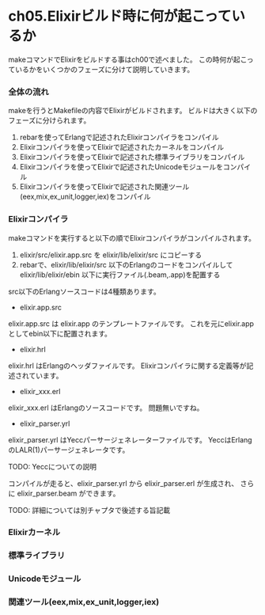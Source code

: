 ch05.Elixirビルド時に何が起こっているか
=======================================

makeコマンドでElixirをビルドする事はch00で述べました。 この時何が起こっているかをいくつかのフェーズに分けて説明していきます。

### 全体の流れ

makeを行うとMakefileの内容でElixirがビルドされます。 ビルドは大きく以下のフェーズに分けられます。

1. rebarを使ってErlangで記述されたElixirコンパイラをコンパイル
2. Elixirコンパイラを使ってElixirで記述されたカーネルをコンパイル
3. Elixirコンパイラを使ってElixirで記述された標準ライブラリをコンパイル
4. Elixirコンパイラを使ってElixirで記述されたUnicodeモジュールをコンパイル
5. Elixirコンパイラを使ってElixirで記述された関連ツール(eex,mix,ex_unit,logger,iex)をコンパイル

### Elixirコンパイラ

makeコマンドを実行すると以下の順でElixirコンパイラがコンパイルされます。

1. elixir/src/elixir.app.src を elixir/lib/elixir/src にコピーする
2. rebarで、elixir/lib/elixir/src 以下のErlangのコードをコンパイルして elixir/lib/elixir/ebin 以下に実行ファイル(.beam,.app)を配置する

src以下のErlangソースコードは4種類あります。

- elixir.app.src

elixir.app.src は elixir.app のテンプレートファイルです。 これを元にelixir.appとしてebin以下に配置されます。

- elixir.hrl

elixir.hrl はErlangのヘッダファイルです。 Elixirコンパイラに関する定義等が記述されています。

- elixir_xxx.erl

elixir_xxx.erl はErlangのソースコードです。 問題無いですね。

- elixir_parser.yrl

elixir_parser.yrl はYeccパーサージェネレーターファイルです。 YeccはErlangのLALR(1)パーサージェネレータです。

TODO: Yeccについての説明

コンパイルが走ると、elixir_parser.yrl から elixir_parser.erl が生成され、 さらに elixir_parser.beam ができます。

TODO: 詳細については別チャプタで後述する旨記載

### Elixirカーネル

### 標準ライブラリ

### Unicodeモジュール

### 関連ツール(eex,mix,ex_unit,logger,iex)
